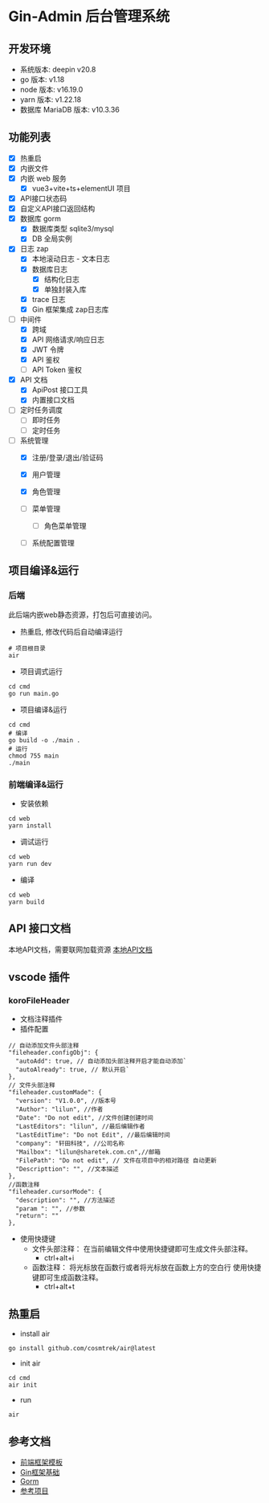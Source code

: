 # Gin-Admin 后台管理系统

## 开发环境
- 系统版本: deepin v20.8
- go 版本: v1.18
- node 版本: v16.19.0
- yarn 版本: v1.22.18
- 数据库 MariaDB 版本: v10.3.36

## 功能列表
- [x] 热重启
- [x] 内嵌文件
- [x] 内嵌 web 服务
  - [x] vue3+vite+ts+elementUI 项目
- [x] API接口状态码
- [x] 自定义API接口返回结构
- [x] 数据库 gorm
  - [x] 数据库类型 sqlite3/mysql
  - [x] DB 全局实例
- [x] 日志 zap
  - [x] 本地滚动日志 - 文本日志
  - [x] 数据库日志 
    - [x] 结构化日志
    - [x] 单独封装入库
  - [x] trace 日志
  - [x] Gin 框架集成 zap日志库
- [ ] 中间件
  - [x] 跨域
  - [x] API 网络请求/响应日志
  - [x] JWT 令牌
  - [x] API 鉴权
  - [ ] API Token 鉴权
- [x] API 文档
  - [x] ApiPost 接口工具
  - [x] 内置接口文档
- [ ] 定时任务调度
  - [ ] 即时任务
  - [ ] 定时任务
- [ ] 系统管理
  - [x] 注册/登录/退出/验证码
  - [x] 用户管理
  - [x] 角色管理
  - [ ] 菜单管理
    - [ ] 角色菜单管理
  - [ ] 系统配置管理


## 项目编译&运行
### 后端
此后端内嵌web静态资源，打包后可直接访问。
- 热重启, 修改代码后自动编译运行

```shell
# 项目根目录
air
```
- 项目调式运行

```shell
cd cmd
go run main.go
```
- 项目编译&运行

```shell
cd cmd
# 编译
go build -o ./main .
# 运行
chmod 755 main
./main
```
### 前端编译&运行
- 安装依赖

```shell
cd web
yarn install
```
- 调试运行

```shell
cd web
yarn run dev
```
- 编译

```shell
cd web
yarn build
```




## API 接口文档
本地API文档，需要联网加载资源
[本地API文档](http://127.0.0.1:8080/docs/api/v1/index.html)

## vscode 插件
### koroFileHeader
- 文档注释插件
- 插件配置
```
// 自动添加文件头部注释
"fileheader.configObj": {
  "autoAdd": true, // 自动添加头部注释开启才能自动添加`
  "autoAlready": true, // 默认开启`
},
// 文件头部注释
"fileheader.customMade": {
  "version": "V1.0.0", //版本号
  "Author": "lilun", //作者
  "Date": "Do not edit", //文件创建创建时间
  "LastEditors": "lilun", //最后编辑作者
  "LastEditTime": "Do not Edit", //最后编辑时间
  "company": "轩田科技", //公司名称
  "Mailbox": "lilun@sharetek.com.cn",//邮箱
  "FilePath": "Do not edit", // 文件在项目中的相对路径 自动更新
  "Descripttion": "", //文本描述
}, 
//函数注释
"fileheader.cursorMode": {
  "description": "", //方法描述
  "param ": "", //参数
  "return": ""
},
```
- 使用快捷键
  - 文件头部注释： 在当前编辑文件中使用快捷键即可生成文件头部注释。
    - ctrl+alt+i
  - 函数注释： 将光标放在函数行或者将光标放在函数上方的空白行 使用快捷键即可生成函数注释。
    - ctrl+alt+t

## 热重启
- install air
```
go install github.com/cosmtrek/air@latest
```
- init air
```
cd cmd
air init
```
- run
```
air
```

## 参考文档
- [前端框架模板](https://github.com/jzfai/vue3-admin-plus)
- [Gin框架基础](https://blog.csdn.net/qq_40229166/article/details/118807361)
- [Gorm](https://gorm.io/zh_CN/)
- [参考项目](http://manage.gin.elevue.easygoadmin.vip/system/user)

